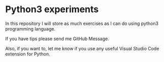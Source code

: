 # Python3 experiments

In this repository I will store as much exercises as I can do using python3 programming language.

If you have tips please send me GitHub Message.

Also, if you want to, let me know if you use any useful Visual Studio Code extension for Python.
